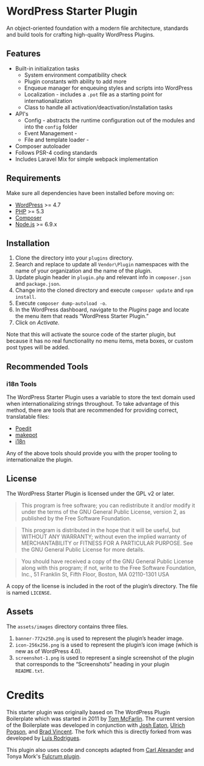 # WordPress Starter Plugin

An object-oriented foundation with a modern file architecture, standards and build tools for crafting high-quality WordPress Plugins.

## Features

* Built-in initialization tasks
   - System environment compatibility check
   - Plugin constants with ability to add more
   - Enqueue manager for enqueuing styles and scripts into WordPress
   - Localization - includes a `.pot` file as a starting point for internationalization
   - Class to handle all activation/deactivation/installation tasks
* API's
   - Config - abstracts the runtime configuration out of the modules and into the `config` folder
   - Event Management -
   - File and template loader -
* Composer autoloader
* Follows PSR-4 coding standards
* Includes Laravel Mix for simple webpack implementation

## Requirements

Make sure all dependencies have been installed before moving on:

* [WordPress](https://wordpress.org/) >= 4.7
* [PHP](http://php.net/manual/en/install.php) >= 5.3
* [Composer](https://getcomposer.org/download/)
* [Node.js](http://nodejs.org/) >= 6.9.x

## Installation

1. Clone the directory into your `plugins` directory.
2. Search and replace to update all `Vendor\Plugin` namespaces with the name of your organization and the name of the plugin.
3. Update plugin header in `plugin.php` and relevant info in `composer.json` and `package.json`.
4. Change into the cloned directory and execute `composer update` and `npm install`.
5. Execute `composer dump-autoload -o`.
6. In the WordPress dashboard, navigate to the *Plugins* page and locate the menu item that reads “WordPress Starter Plugin.”
7. Click on *Activate.*

Note that this will activate the source code of the starter plugin, but because it has no real functionality no menu items, meta boxes, or custom post types will be added.

## Recommended Tools

### i18n Tools

The WordPress Starter Plugin uses a variable to store the text domain used when internationalizing strings throughout. To take advantage of this method, there are tools that are recommended for providing correct, translatable files:

* [Poedit](http://www.poedit.net/)
* [makepot](http://i18n.svn.wordpress.org/tools/trunk/)
* [i18n](https://github.com/grappler/i18n)

Any of the above tools should provide you with the proper tooling to internationalize the plugin.

## License

The WordPress Starter Plugin is licensed under the GPL v2 or later.

> This program is free software; you can redistribute it and/or modify it under the terms of the GNU General Public License, version 2, as published by the Free Software Foundation.

> This program is distributed in the hope that it will be useful, but WITHOUT ANY WARRANTY; without even the implied warranty of MERCHANTABILITY or FITNESS FOR A PARTICULAR PURPOSE. See the GNU General Public License for more details.

> You should have received a copy of the GNU General Public License along with this program; if not, write to the Free Software Foundation, Inc., 51 Franklin St, Fifth Floor, Boston, MA 02110-1301 USA

A copy of the license is included in the root of the plugin’s directory. The file is named `LICENSE`.

## Assets

The `assets/images` directory contains three files.

1. `banner-772x250.png` is used to represent the plugin’s header image.
2. `icon-256x256.png` is a used to represent the plugin’s icon image (which is new as of WordPress 4.0).
3. `screenshot-1.png` is used to represent a single screenshot of the plugin that corresponds to the “Screenshots” heading in your plugin `README.txt`.

# Credits

This starter plugin was originally based on The WordPress Plugin Boilerplate which was started in 2011 by [Tom McFarlin](http://twitter.com/tommcfarlin/). The current version of the Boilerplate was developed in conjunction with [Josh Eaton](https://twitter.com/jjeaton), [Ulrich Pogson](https://twitter.com/grapplerulrich), and [Brad Vincent](https://twitter.com/themergency). The fork which this is directly forked from was developed by [Luís Rodrigues](https://github.com/goblindegook).

This plugin also uses code and concepts adapted from [Carl Alexander](https://carlalexander.ca/) and Tonya Mork's [Fulcrum plugin](https://github.com/hellofromtonya/Fulcrum).
